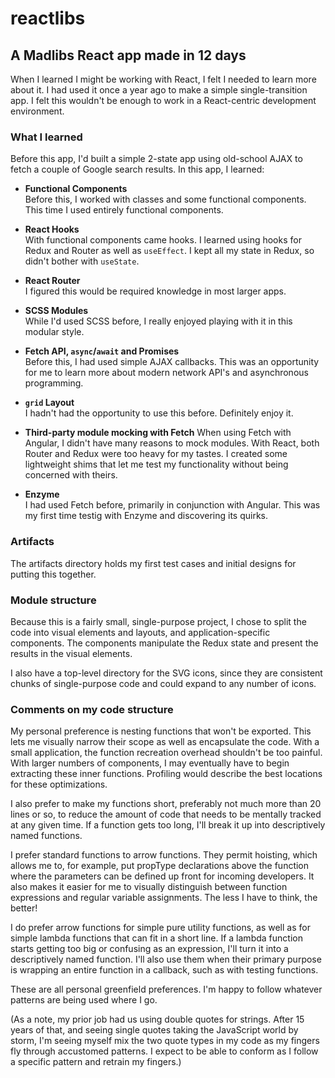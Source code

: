 # reactlibs

## A Madlibs React app made in 12 days

When I learned I might be working with React, I felt I needed to learn more about it. I had used it once a year ago to make a simple single-transition app. I felt this wouldn't be enough to work in a React-centric development environment.

### What I learned

Before this app, I'd built a simple 2-state app using old-school AJAX to fetch a couple of Google search results. In this app, I learned:

* __Functional Components__  
	Before this, I worked with classes and some functional components. This time I used entirely functional components.

* __React Hooks__  
	With functional components came hooks. I learned using hooks for Redux and Router as well as `useEffect`. I kept all my state in Redux, so didn't bother with `useState`.

* __React Router__  
	I figured this would be required knowledge in most larger apps.

* __SCSS Modules__  
	While I'd used SCSS before, I really enjoyed playing with it in this modular style.  

* __Fetch API, `async`/`await` and Promises__  
	Before this, I had used simple AJAX callbacks. This was an opportunity for me to learn more about modern network API's and asynchronous programming.

* __`grid` Layout__  
	I hadn't had the opportunity to use this before. Definitely enjoy it.

* __Third-party module mocking with Fetch__
	When using Fetch with Angular, I didn't have many reasons to mock modules. With React, both Router and Redux were too heavy for my tastes. I created some lightweight shims that let me test my functionality without being concerned with theirs.

* __Enzyme__  
	I had used Fetch before, primarily in conjunction with Angular. This was my first time testig with Enzyme and discovering its quirks.

### Artifacts

The artifacts directory holds my first test cases and initial designs for putting this together.

### Module structure

Because this is a fairly small, single-purpose project, I chose to split the code into visual elements and layouts, and application-specific components. The components manipulate the Redux state and present the results in the visual elements.

I also have a top-level directory for the SVG icons, since they are consistent chunks of single-purpose code and could expand to any number of icons.

### Comments on my code structure

My personal preference is nesting functions that won't be exported. This lets me visually narrow their scope as well as encapsulate the code. With a small application, the function recreation overhead shouldn't be too painful. With larger numbers of components, I may eventually have to begin extracting these inner functions. Profiling would describe the best locations for these optimizations.

I also prefer to make my functions short, preferably not much more than 20 lines or so, to reduce the amount of code that needs to be mentally tracked at any given time. If a function gets too long, I'll break it up into descriptively named functions.

I prefer standard functions to arrow functions. They permit hoisting, which allows me to, for example, put propType declarations above the function where the parameters can be defined up front for incoming developers. It also makes it easier for me to visually distinguish between function expressions and regular variable assignments. The less I have to think, the better!

I do prefer arrow functions for simple pure utility functions, as well as for simple lambda functions that can fit in a short line. If a lambda function starts getting too big or confusing as an expression, I'll turn it into a descriptively named function. I'll also use them when their primary purpose is wrapping an entire function in a callback, such as with testing functions.

These are all personal greenfield preferences. I'm happy to follow whatever patterns are being used where I go.

(As a note, my prior job had us using double quotes for strings. After 15 years of that, and seeing single quotes taking the JavaScript world by storm, I'm seeing myself mix the two quote types in my code as my fingers fly through accustomed patterns. I expect to be able to conform as I follow a specific pattern and retrain my fingers.)

